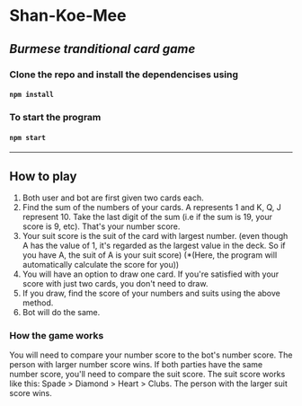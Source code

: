 # Shan-Koe-Mee

*Burmese tranditional card game*
---
### Clone the repo and install the dependencises using
#### `npm install`
### To start the program
#### `npm start`
---
## How to play
1. Both user and bot are first given two cards each. 
2. Find the sum of the numbers of your cards. A represents 1 and K, Q, J represent 10. Take the last digit of the sum (i.e if the sum is 19, your score is 9, etc). That's your number score. 
3. Your suit score is the suit of the card with largest number. (even though A has the value of 1, it's regarded as the largest value in the deck. So if you have A, the suit of A is your suit score) (*(Here, the program will automatically calculate the score for you))
5. You will have an option to draw one card. If you're satisfied with your score with just two cards, you don't need to draw.
6. If you draw, find the score of your numbers and suits using the above method.
7. Bot will do the same. 

### How the game works
You will need to compare your number score to the bot's number score. The person with larger number score wins. 
If both parties have the same number score, you'll need to compare the suit score. 
The suit score works like this: Spade > Diamond > Heart > Clubs.
The person with the larger suit score wins.

